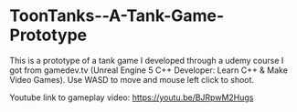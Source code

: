 # ToonTanks--A-Tank-Game-Prototype
This is a prototype of a tank game I developed through a udemy course I got from gamedev.tv (Unreal Engine 5 C++ Developer: Learn C++ &amp; Make Video Games). Use WASD to move and mouse left click to shoot.

Youtube link to gameplay video: https://youtu.be/BJRpwM2Hugs
